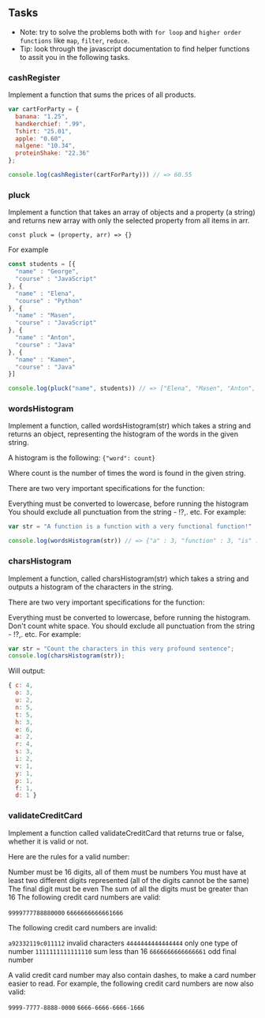 ## Tasks
* Note: try to solve the problems both with `for loop` and `higher order functions` like `map`, `filter`, `reduce`.
* Tip: look through the javascript documentation to find helper functions to assit you in the following tasks.

### cashRegister
Implement a function that sums the prices of all products.

```js
var cartForParty = {
  banana: "1.25",
  handkerchief: ".99",
  Tshirt: "25.01",
  apple: "0.60",
  nalgene: "10.34",
  proteinShake: "22.36"
};

console.log(cashRegister(cartForParty))) // => 60.55
```

### pluck
Implement a function that takes an array of objects and a property (a string) and returns new array with only the selected property from all items in arr.

`const pluck = (property, arr) => {}`

For example

```js
const students = [{
  "name" : "George",
  "course" : "JavaScript"
}, {
  "name" : "Elena",
  "course" : "Python"
}, {
  "name" : "Masen",
  "course" : "JavaScript"
}, {
  "name" : "Anton",
  "course" : "Java"
}, {
  "name" : "Kamen",
  "course" : "Java"
}]

console.log(pluck("name", students)) // => ["Elena", "Masen", "Anton", "Kamen", "George"]
```

### wordsHistogram
Implement a function, called wordsHistogram(str) which takes a string and returns an object, representing the histogram of the words in the given string.

A histogram is the following:
`{"word": count}`

Where count is the number of times the word is found in the given string.

There are two very important specifications for the function:

Everything must be converted to lowercase, before running the histogram
You should exclude all punctuation from the string - !?,. etc.
For example:

```js
var str = "A function is a function with a very functional function!"

console.log(wordsHistogram(str)) // => {"a" : 3, "function" : 3, "is" : 1, "with" : 1, "very" : 1, "functional" : 1}
```

### charsHistogram
Implement a function, called charsHistogram(str) which takes a string and outputs a histogram of the characters in the string.

There are two very important specifications for the function:

Everything must be converted to lowercase, before running the histogram.
Don't count white space.
You should exclude all punctuation from the string - !?,. etc.
For example:

```js
var str = "Count the characters in this very profound sentence";
console.log(charsHistogram(str));
```

Will output:
```js
{ c: 4,
  o: 3,
  u: 2,
  n: 5,
  t: 5,
  h: 3,
  e: 6,
  a: 2,
  r: 4,
  s: 3,
  i: 2,
  v: 1,
  y: 1,
  p: 1,
  f: 1,
  d: 1 }
```

### validateCreditCard
Implement a function called validateCreditCard that returns true or false, whether it is valid or not.

Here are the rules for a valid number:

Number must be 16 digits, all of them must be numbers
You must have at least two different digits represented (all of the digits cannot be the same)
The final digit must be even
The sum of all the digits must be greater than 16
The following credit card numbers are valid:

`9999777788880000`
`6666666666661666`

The following credit card numbers are invalid:

`a92332119c011112` invalid characters
`4444444444444444` only one type of number
`1111111111111110` sum less than 16
`6666666666666661` odd final number

 A valid credit card number may also contain dashes, to make a card number easier to read. For example, the following credit card numbers are now also valid:

`9999-7777-8888-0000`
`6666-6666-6666-1666`
